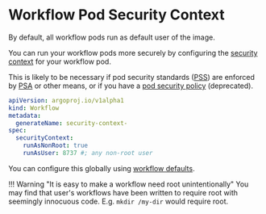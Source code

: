 # Workflow Pod Security Context

By default, all workflow pods run as default user of the image.

You can run your workflow pods more securely by configuring the [security context](https://kubernetes.io/docs/tasks/configure-pod-container/security-context/) for your workflow pod.

This is likely to be necessary if pod security standards ([PSS](https://kubernetes.io/docs/concepts/security/pod-security-standards)) are enforced by
[PSA](https://kubernetes.io/docs/concepts/security/pod-security-admission/) or other means, or if you have a
[pod security policy](https://kubernetes.io/docs/concepts/policy/pod-security-policy/) (deprecated).

```yaml
apiVersion: argoproj.io/v1alpha1
kind: Workflow
metadata:
  generateName: security-context-
spec:
  securityContext:
    runAsNonRoot: true
    runAsUser: 8737 #; any non-root user
```

You can configure this globally using [workflow defaults](default-workflow-specs.md).

!!! Warning "It is easy to make a workflow need root unintentionally"
    You may find that user's workflows have been written to require root with seemingly innocuous code. E.g. `mkdir /my-dir` would require root.
